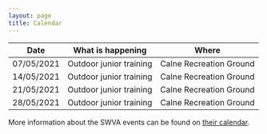 ```yaml
---
layout: page
title: Calendar
---
```




<table>
<tr><th>Date</th><th>What is happening</th><th>Where</th></tr>
<tbody>
<tr><td>07/05/2021</td><td>Outdoor junior training</td><td>Calne Recreation Ground</td></tr>
<tr><td>14/05/2021</td><td>Outdoor junior training</td><td>Calne Recreation Ground</td></tr>
<tr><td>21/05/2021</td><td>Outdoor junior training</td><td>Calne Recreation Ground</td></tr>
<tr><td>28/05/2021</td><td>Outdoor junior training</td><td>Calne Recreation Ground</td></tr>
<!--
<tr><td>04/01/2020</td><td>Inter-regional training</td><td>Wellsway SC, Keynsham, Bristol</td></tr>
<tr><td>11/01/2020</td><td>WVA Ladies and Juniors tournament</td><td>Abbey Park School, Redhouse Way, Swindon SN25 2ND</td></tr>
<tr><td>18/01/2020</td><td><a href="/JuVoTo.html">SWVA JuVoTo</a></td><td>Wellsway SC, Keynsham, Bristol</td></tr>
<tr class="warn"><td>21/02/2020</td><td>No training</td><td>&nbsp;</td></tr>
-->
</tbody>
</table>

More information about the SWVA events can be found on [their calendar](https://www.swva.org.uk/calendar).
